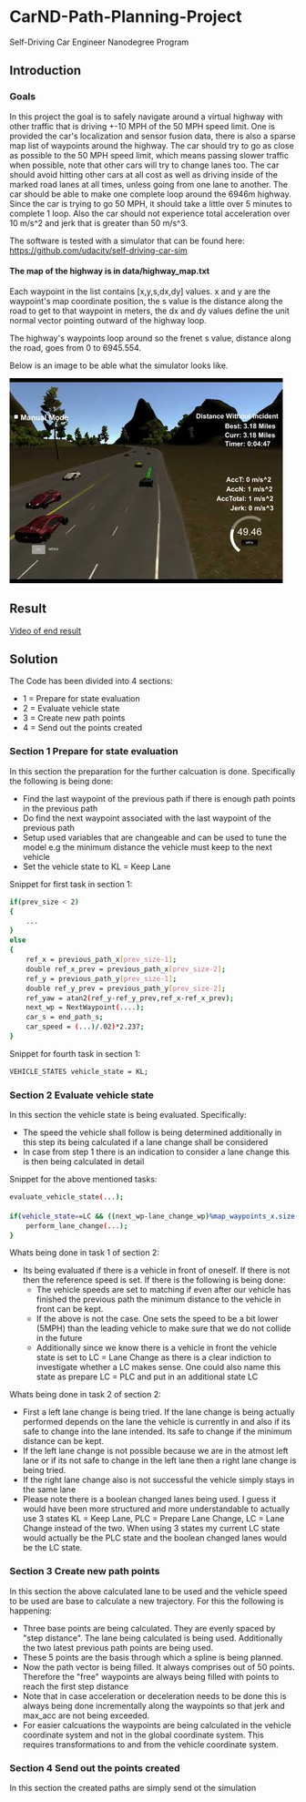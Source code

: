 # CarND-Path-Planning-Project
Self-Driving Car Engineer Nanodegree Program

## Introduction
   
### Goals
In this project the goal is to safely navigate around a virtual highway with other traffic that is driving +-10 MPH of the 50 MPH speed limit. One is provided the car's localization and sensor fusion data, there is also a sparse map list of waypoints around the highway. The car should try to go as close as possible to the 50 MPH speed limit, which means passing slower traffic when possible, note that other cars will try to change lanes too. The car should avoid hitting other cars at all cost as well as driving inside of the marked road lanes at all times, unless going from one lane to another. The car should be able to make one complete loop around the 6946m highway. Since the car is trying to go 50 MPH, it should take a little over 5 minutes to complete 1 loop. Also the car should not experience total acceleration over 10 m/s^2 and jerk that is greater than 50 m/s^3.

The software is tested with a simulator that can be found here: https://github.com/udacity/self-driving-car-sim

#### The map of the highway is in data/highway_map.txt
Each waypoint in the list contains  [x,y,s,dx,dy] values. x and y are the waypoint's map coordinate position, the s value is the distance along the road to get to that waypoint in meters, the dx and dy values define the unit normal vector pointing outward of the highway loop.

The highway's waypoints loop around so the frenet s value, distance along the road, goes from 0 to 6945.554.

Below is an image to be able what the simulator looks like.

![png](challenge.png)

## Result

[Video of end result](https://raw.githubusercontent.com/Andreas-Jankl/CarND-Behavior-cloning/master/result.mp4)

## Solution

The Code has been divided into 4 sections:

  - 1 = Prepare for state evaluation
  - 2 = Evaluate vehicle state
  - 3 = Create new path points
  - 4 = Send out the points created

### Section 1 Prepare for state evaluation

In this section the preparation for the further calcuation is done. Specifically the following is being done:

  - Find the last waypoint of the previous path if there is enough path points in the previous path
  - Do find the next waypoint associated with the last waypoint of the previous path
  - Setup used variables that are changeable and can be used to tune the model e.g the minimum distance the vehicle must keep to the next vehicle
  - Set the vehicle state to KL = Keep Lane
 
Snippet for first task in section 1:
```sh
if(prev_size < 2)
{
    ...
}
else
{
	ref_x = previous_path_x[prev_size-1];
	double ref_x_prev = previous_path_x[prev_size-2];
	ref_y = previous_path_y[prev_size-1];
	double ref_y_prev = previous_path_y[prev_size-2];
	ref_yaw = atan2(ref_y-ref_y_prev,ref_x-ref_x_prev);
	next_wp = NextWaypoint(....);
	car_s = end_path_s;
	car_speed = (...)/.02)*2.237;
}
```

Snippet for fourth task in section 1:
```sh
VEHICLE_STATES vehicle_state = KL;
```

### Section 2 Evaluate vehicle state

In this section the vehicle state is being evaluated. Specifically:

 - The speed the vehicle shall follow is being determined additionally in this step its being calculated if a lane change shall be considered
 - In case from step 1 there is an indication to consider a lane change this is then being calculated in detail
   
Snippet for the above mentioned tasks:

```sh
evaluate_vehicle_state(...);

if(vehicle_state==LC && ((next_wp-lane_change_wp)%map_waypoints_x.size() > 2)){
    perform_lane_change(...);
}
```
Whats being done in task 1 of section 2:

  - Its being evaluated if there is a vehicle in front of oneself. If there is not then the reference speed is set. If there is the following is being done:
    - The vehicle speeds are set to matching if even after our vehicle has finished the previous path the minimum distance to the vehicle in front can be kept.
    - If the above is not the case. One sets the speed to be a bit lower (5MPH) than the leading vehicle to make sure that we do not collide in the future
    - Additionally since we know there is a vehicle in front the vehicle state is set to LC = Lane Change as there is a clear indiction to investigate whether a LC makes sense. One could also name this state as prepare LC = PLC and put in an additional state LC

Whats being done in task 2 of section 2:

  - First a left lane change is being tried. If the lane change is being actually performed depends on the lane the vehicle is currently in and also if its safe to change into the lane intended. Its safe to change if the minimum distance can be kept.
  - If the left lane change is not possible because we are in the atmost left lane or if its not safe to change in the left lane then a right lane change is being tried.
  - If the right lane change also is not successful the vehicle simply stays in the same lane
  - Please note there is a boolean changed lanes being used. I guess it would have been more structured and more understandable to actually use 3 states KL = Keep Lane, PLC = Prepare Lane Change, LC = Lane Change instead of the two. When using 3 states my current LC state would actually be the PLC state and the boolean changed lanes would be the LC state.

### Section 3 Create new path points

In this section the above calculated lane to be used and the vehicle speed to be used are base to calculate a new trajectory. For this the following is happening:

- Three base points are being calculated. They are evenly spaced by "step distance". The lane being calculated is being used. Additionally the two latest previous path points are being used.
- These 5 points are the basis through which a spline is being planned.
- Now the path vector is being filled. It always comprises out of 50 points. Therefore the "free" waypoints are always being filled with points to reach the first step distance
- Note that in case acceleration or deceleration needs to be done this is always being done incrementally along the waypoints so that jerk and max_acc are not being exceeded.
- For easier calcuations the waypoints are being calculated in the vehicle coordinate system and not in the global coordinate system. This requires transformations to and from the vehicle coordinate system.

### Section 4 Send out the points created

In this section the created paths are simply send ot the simulation






